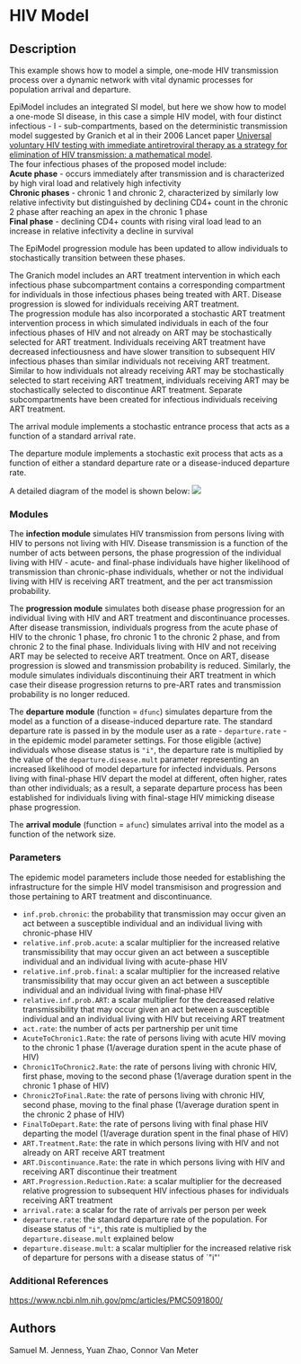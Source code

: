 # HIV Model

## Description
This example shows how to model a simple, one-mode HIV transmission process over a dynamic network with vital dynamic processes for population arrival and departure.

EpiModel includes an integrated SI model, but here we show how to model a one-mode SI disease, in this case a simple HIV model, with four distinct infectious - I - sub-compartments, based on the deterministic transmission model suggested by Granich et al in their 2006 Lancet paper [Universal voluntary HIV testing with immediate antiretroviral therapy as a strategy for elimination of HIV transmission: a mathematical model](https://www.thelancet.com/journals/lancet/article/PIIS0140-6736(08)61697-9/fulltext "Granich et al HIV Model").  
The four infectious phases of the proposed model include:  
**Acute phase** - occurs immediately after transmission and is characterized by high viral load and relatively high infectivity  
**Chronic phases** - chronic 1 and chronic 2, characterized by similarly low relative infectivity but distinguished by declining CD4+ count in the chronic 2 phase after reaching an apex in the chronic 1 phase  
**Final phase** - declining CD4+ counts with rising viral load lead to an increase in relative infectivity a decline in survival  

The EpiModel progression module has been updated to allow individuals to stochastically transition between these phases.  

The Granich model includes an ART treatment intervention in which each infectious phase subcompartment contains a corresponding compartment for individuals in those infectious phases being treated with ART. Disease progression is slowed for individuals receiving ART treatment.  
The progression module has also incorporated a stochastic ART treatment intervention process in which simulated individuals in each of the four infectious phases of HIV and not already on ART may be stochastically selected for ART treatment. Individuals receiving ART treatment have decreased infectiousness and have slower transition to subsequent HIV infectious phases than similar individuals not receiving ART treatment. Similar to how individuals not already receiving ART may be stochastically selected to start receiving ART treatment, individuals receiving ART may be stochastically selected to discontinue ART treatment. Separate subcompartments have been created for infectious individuals receiving ART treatment.

The arrival module implements a stochastic entrance process that acts as a function of a standard arrival rate.

The departure module implements a stochastic exit process that acts as a function of either a standard departure rate or a disease-induced departure rate.

A detailed diagram of the model is shown below:
<img src="https://github.com/statnet/EpiModel-Gallery/tree/master/2019-03-HIV/HIV%20Model%20Diagram.PNG">

### Modules
The **infection module** simulates HIV transmission from persons living with HIV to persons not living with HIV. Disease transmission is a function of the number of acts between persons, the phase progression of the individual living with HIV - acute- and final-phase individuals have higher likelihood of transmission than chronic-phase individuals, whether or not the individual living with HIV is receiving ART treatment, and the per act transmission probability.

The **progression module** simulates both disease phase progression for an individual living with HIV and ART treatment and discontinuance processes. After disease transmission, individuals progress from the acute phase of HIV to the chronic 1 phase, fro chronic 1 to the chronic 2 phase, and from chronic 2 to the final phase. Individuals living with HIV and not receiving ART may be selected to receive ART treatment. Once on ART, disease progression is slowed and transmission probability is reduced. Similarly, the module simulates individuals discontinuing their ART treatment in which case their disease progression returns to pre-ART rates and transmission probability is no longer reduced.

The **departure module** (function = `dfunc`)  simulates departure from the model as a function of a disease-induced departure rate. The standard departure rate is passed in by the module user as a rate - `departure.rate` - in the epidemic model parameter settings. For those eligible (active) individuals whose disease status is `"i"`, the departure rate is multiplied by the value of the `departure.disease.mult` parameter representing an increased likelihood of model departure for infected indviduals. Persons living with final-phase HIV depart the model at different, often higher, rates than other individuals; as a result, a separate departure process has been established for individuals living with final-stage HIV mimicking disease phase progression.

The **arrival module** (function = `afunc`) simulates arrival into the model as a function of the network size.


### Parameters
The epidemic model parameters include those needed for establishing the infrastructure for the simple HIV model transmisison and progression and those pertaining to ART treatment and discontinuance.

* `inf.prob.chronic`: the probability that transmission may occur given an act between a susceptible individual and an individual living with chronic-phase HIV  
* `relative.inf.prob.acute`: a scalar multiplier for the increased relative transmissibility that may occur given an act between a susceptible individual and an individual living with acute-phase HIV  
* `relative.inf.prob.final`: a scalar multiplier for the increased relative transmissibility that may occur given an act between a susceptible individual and an individual living with final-phase HIV  
* `relative.inf.prob.ART`: a scalar multiplier for the decreased relative transmissibility that may occur given an act between a susceptible individual and an individual living with HIV but receiving ART treatment  
* `act.rate`: the number of acts per partnership per unit time  
* `AcuteToChronic1.Rate`: the rate of persons living with acute HIV moving to the chronic 1 phase (1/average duration spent in the acute phase of HIV)  
* `Chronic1ToChronic2.Rate`: the rate of persons living with chronic HIV, first phase, moving to the second phase (1/average duration spent in the chronic 1 phase of HIV)  
* `Chronic2ToFinal.Rate`: the rate of persons living with chronic HIV, second phase, moving to the final phase (1/average duration spent in the chronic 2 phase of HIV)  
* `FinalToDepart.Rate`: the rate of persons living with final phase HIV departing the model (1/average duration spent in the final phase of HIV)  
* `ART.Treatment.Rate`: the rate in which persons living with HIV and not already on ART receive ART treatment  
* `ART.Discontinuance.Rate`: the rate in which persons living with HIV and receiving ART discontinue their treatment  
* `ART.Progression.Reduction.Rate`: a scalar multiplier for the decreased relative progression to subsequent HIV infectious phases for individuals receiving ART treatment  
* `arrival.rate`: a scalar for the rate of arrivals per person per week  
* `departure.rate`: the standard departure rate of the population. For disease status of `"i"`, this rate is multiplied by the `departure.disease.mult` explained below  
* `departure.disease.mult`: a scalar multiplier for the increased relative risk of departure for persons with a disease status of `"i"'  

### Additional References
https://www.ncbi.nlm.nih.gov/pmc/articles/PMC5091800/

## Authors
Samuel M. Jenness, Yuan Zhao, Connor Van Meter
